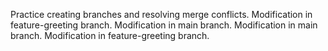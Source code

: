 Practice creating branches and resolving merge conflicts.
Modification in feature-greeting branch.
Modification in main branch.
Modification in main branch.
Modification in feature-greeting branch.
